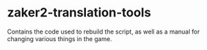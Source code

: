 # zaker2-translation-tools
Contains the code used to rebuild the script, as well as a manual for changing various things in the game.

